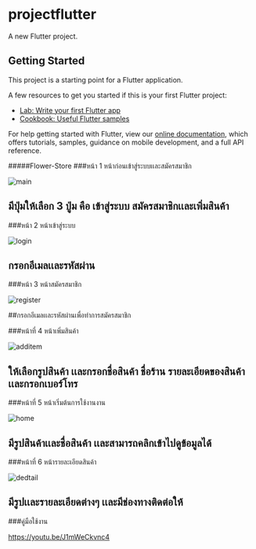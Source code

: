 # projectflutter

A new Flutter project.

## Getting Started

This project is a starting point for a Flutter application.

A few resources to get you started if this is your first Flutter project:

- [Lab: Write your first Flutter app](https://flutter.dev/docs/get-started/codelab)
- [Cookbook: Useful Flutter samples](https://flutter.dev/docs/cookbook)

For help getting started with Flutter, view our
[online documentation](https://flutter.dev/docs), which offers tutorials,
samples, guidance on mobile development, and a full API reference.

#####Flower-Store
###หน้า 1 หน้าก่อนเข้าสู่ระบบเเละสมัครสมาชิก

![main](https://user-images.githubusercontent.com/55925378/97940512-4394a300-1db6-11eb-8451-472b0ba20c32.PNG)

## มีปุ่มให้เลือก 3 ปู่ม คือ เข้าสู่ระบบ สมัครสมาชิกเเละเพิ่มสินค้า

###หน้า 2 หน้าเข้าสู่ระบบ

![login](https://user-images.githubusercontent.com/55925378/97944474-62e00000-1db7-11eb-9d13-6bc435745963.PNG)

## กรอกอีเมลเเละรหัสผ่าน

###หน้า 3 หน้าสมัครสมาชิก

![register](https://user-images.githubusercontent.com/55925378/97944505-70958580-1db7-11eb-9d1a-8080ed8efece.PNG)

##กรอกอีเมลเเละรหัสผ่านเพื่อทำการสมัครสมาชิก

###หน้าที่ 4 หน้าเพิ่มสินค้า

![additem](https://user-images.githubusercontent.com/55925378/97944546-8efb8100-1db7-11eb-8234-085688643b6f.PNG)

## ให้เลือกรูปสินค้า เเละกรอกชื่อสินค้า ชื่อร้าน รายละเอียดของสินค้า เเละกรอกเบอร์โทร

###หน้าที่ 5 หน้าเริ่มต้นการใช้งานงาน

![home](https://user-images.githubusercontent.com/55925378/97944597-a8043200-1db7-11eb-932b-be7c2e5e43d8.PNG)

## มีรูปสินค้าเเละชื่อสินค้า เเละสามารถคลิกเข้าไปดูข้อมูลได้

###หน้าที่ 6 หน้ารายละเอียดสินค้า

![dedtail](https://user-images.githubusercontent.com/55925378/97944620-b3575d80-1db7-11eb-9484-26dd0762850d.PNG)

## มีรูปเเละรายละเอียดต่างๆ เเละมีช่องทางติดต่อให้

###คู่มือใช้งาน

https://youtu.be/J1mWeCkvnc4
